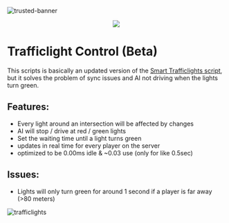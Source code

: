 ![trusted-banner](https://github.com/Trusted-Studios/ts_Trafficlights/assets/79488475/5054a53d-f5b6-41ea-af5f-800dff563aa2)

<p align="center">
    <a href="https://discord.gg/hmmM89nCdX">
        <img src="https://img.shields.io/discord/1068573047172374634?style=for-the-badge&logo=discord&labelColor=7289da&logoColor=white&color=2c2f33&label=Discord"/>
    </a>
</p>

# Trafficlight Control (Beta)

This scripts is basically an updated version of the [Smart Trafficlights script](https://forum.cfx.re/t/release-smarttrafficlights-server-side-smart-traffic-lights-v1-00/492770), but it solves the problem of sync issues and AI not driving when the lights turn green.

## Features:
- Every light around an intersection will be affected by changes
- AI will stop / drive at red / green lights
- Set the waiting time until a light turns green
- updates in real time for every player on the server
- optimized to be 0.00ms idle & ~0.03 use (only for like 0.5sec)

## Issues:
- Lights will only turn green for around 1 second if a player is far away (>80 meters)

![trafficlights](https://github.com/Trusted-Studios/ts_Trafficlights/assets/79488475/60eccf61-8b8e-46ff-8f7b-0740cbe9f071)
